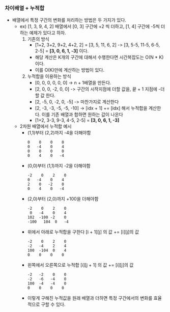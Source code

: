 ### 차이배열 + 누적합
- 배열에서 특정 구간의 변화를 처리하는 방법은 두 가지가 있다.
  - ex) [1, 3, 9, 4, 2] 배열에서 [0, 3] 구간에 +2 씩 더하고, [1, 4] 구간에 -5씩 더하는 예제가 있다고 하자.
    1. 기존의 방식
        - [1+2, 3+2, 9+2, 4+2, 2] = [3, 5, 11, 6, 2] -> [3, 5-5, 11-5, 6-5, 2-5] = **[3, 0, 6, 1, -3]** 이다.
        - 해당 계산은 K개의 구간에 대해서 수행한다면 시간복잡도는 O(N * K) 이다.
        - 이를 O(K)만에 계산하는 방법이 있다.
    2. 누적합을 이용하는 방식
        - [0, 0, 0, 0, 0, 0] -> n + 1배열을 만든다.
        - [2, 0, 0, -2, 0, 0] -> 구간의 시작지점에 더할 값을, 끝 + 1 지점에 -더할 값 한다.
        - [2, -5, 0, -2, 0, -5] -> 마찬가지로 계산한다 
        - [2, -3, -3, -5, -5, -10] -> [idx + 1] += [idx] 해서 누적합을 계산한다. 이를 기존 배열과 합하면 원하는 값이 나온다
        - [1+2, 3-3, 9-3, 4-5, 2-5] = **[3, 0, 6, 1, -3]**
  - 2차원 배열에서 누적합 예시
    - (1,1)부터 (2,2)까지 -4을 더해야함
      ```
      0    0    0    0
      0   -4    0    4
      0    0    0    0
      0    4    0   -4
      ```
    - (0,0)부터 (1,1)까지 -2을 더해야함
      ```
      -2    0    2    0
      0   -4    0    4
      2    0   -2    0
      0    4    0   -4
      ```
    - (2,0)부터 (2,0)까지 +100을 더해야함
      ```
      -2    0    2    0
       0   -4    0    4
      102  -100 -2    0
      -100   104  0   -4
      ```
    - 위에서 아래로 누적합을 구한다 [i + 1][j] 의 값 += [i][j]의 값
      ```
      -2    0    2    0
      -2   -4    2    4
      100  -104  0    4
      0    0    0    0
      ```
    - 왼쪽에서 오른쪽으로 누적합 [i][j + 1] 의 값 += [i][j]의 값
      ```
      -2   -2    0    0
      -2   -6   -4    0
      100  -4   -4    0
      0    0    0    0
      ```
    - 이렇게 구해진 누적값을 원래 배열과 더하면 특정 구간에서의 변화를 효율적으로 구할 수 있다.
